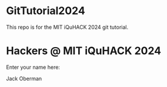 # GitTutorial2024
This repo is for the MIT iQuHACK 2024 git tutorial. 

# Hackers @ MIT iQuHACK 2024 

Enter your name here:

Jack Oberman